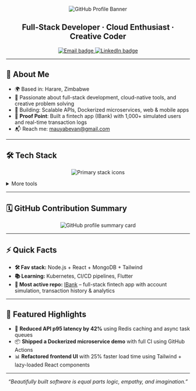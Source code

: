 <!-- Header Banner -->
<p align="center">
  <img src="https://capsule-render.vercel.app/api?type=waving&color=0a192f&height=200&section=header&text=Hey%20There!%20I'm%20Mauyaa%20👋&fontColor=ffffff&fontSize=40&animation=fadeIn" alt="GitHub Profile Banner" />
</p>

<h2 align="center">Full-Stack Developer · Cloud Enthusiast · Creative Coder</h2>

<p align="center">
  <a href="mailto:mauyabevan@gmail.com">
    <img src="https://img.shields.io/badge/Email-mauyabevan%40gmail.com-informational?style=for-the-badge&logo=gmail&logoColor=white" alt="Email badge" />
  </a>
  <a href="https://www.linkedin.com/in/bevan-mauya-a255a525a/" target="_blank">
    <img src="https://img.shields.io/badge/LinkedIn-Bevan%20Mauya-blue?style=for-the-badge&logo=linkedin&logoColor=white" alt="LinkedIn badge" />
  </a>
</p>

---

## 🧠 About Me

- 🌍 Based in: Harare, Zimbabwe  
- 🎯 Passionate about full-stack development, cloud-native tools, and creative problem solving  
- 🧱 Building: Scalable APIs, Dockerized microservices, web & mobile apps  
- 🧩 **Proof Point**: Built a fintech app (IBank) with 1,000+ simulated users and real-time transaction logs  
- 📬 Reach me: [mauyabevan@gmail.com](mailto:mauyabevan@gmail.com)

---

## 🛠️ Tech Stack

<p align="center">
  <img src="https://skillicons.dev/icons?i=js,ts,react,nodejs,python,go,mongodb,postgres,django,docker" alt="Primary stack icons" />
</p>

<details>
<summary>More tools</summary>

<p align="center">
  <img src="https://skillicons.dev/icons?i=php,html,css,tailwind,flask,git,figma,linux,mysql,flutter" alt="Additional stack icons" />
</p>

</details>

---

## 🗓️ GitHub Contribution Summary

<p align="center">
  <img src="https://github-profile-summary-cards.vercel.app/api/cards/profile-details?username=mauyaa&theme=github_dark" alt="GitHub profile summary card" />
</p>

---

## ⚡ Quick Facts

- **🛠 Fav stack:** Node.js + React + MongoDB + Tailwind  
- **📚 Learning:** Kubernetes, CI/CD pipelines, Flutter  
- **📌 Most active repo:** [IBank](https://github.com/mauyaa/IBank) – full-stack fintech app with account simulation, transaction history & analytics

---

## 🚀 Featured Highlights

- 🔄 **Reduced API p95 latency by 42%** using Redis caching and async task queues  
- 📦 **Shipped a Dockerized microservice demo** with full CI using GitHub Actions  
- 📊 **Refactored frontend UI** with 25% faster load time using Tailwind + lazy-loaded React components

---

<p align="center"><i>“Beautifully built software is equal parts logic, empathy, and imagination.”</i></p>

